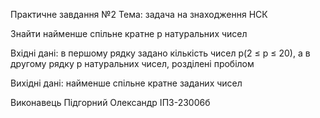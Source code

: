 Практичне завдання №2
Тема: задача на знаходження НСК

Знайти найменше спільне кратне р натуральних чисел

Вхідні дані: в першому рядку задано кількість чисел р(2 ≤ р ≤ 20), а в другому рядку р натуральних чисел, розділені пробілом

Вихідні дані: найменше спільне кратне заданих чисел

Виконавець  Підгорний Олександр ІПЗ-23006б
